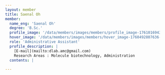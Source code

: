 ```yaml
--- 
layout: member 
title: Saenal Oh 
member:
  name_eng: 'Saenal Oh'
  degree: 'B.Sc.'
  profile_image: '/data/members/images/members/profile_image-1761016943378-342792022.png'
  hover_image: '/data/members/images/members/hover_image-1760492807636-519029047.jpg'
  role: 'Administrative Assistant'
  profile_description: |
    [E-mail](mailto:dlab.amc@gmail.com)
    Research Areas : Molecule biotechnology, Administration
  contents: |
    
--- 
```

